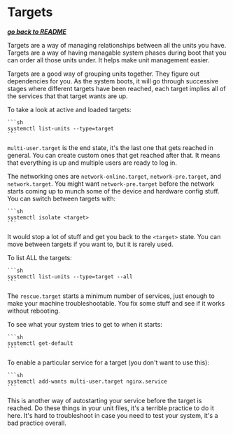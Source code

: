# Targets

[***go back to README***](./01-intro.md)

Targets are a way of managing relationships between all the units you have.
Targets are a way of having managable system phases during boot that you can
order all those units under. It helps make unit management easier.

Targets are a good way of grouping units together. They figure out dependencies
for you. As the system boots, it will go through successive stages where 
different targets have been reached, each target implies all of the services 
that that target wants are up.

To take a look at active and loaded targets:

    ```sh
    systemctl list-units --type=target
    ```

`multi-user.target` is the end state, it's the last one that gets reached in
general. You can create custom ones that get reached after that. It means that
everything is up and multiple users are ready to log in.

The networking ones are `network-online.target`, `network-pre.target`, and
`network.target`. You might want `network-pre.target` before the network starts
coming up to munch some of the device and hardware config stuff. You can switch
between targets with:

    ```sh
    systemctl isolate <target>
    ```

It would stop a lot of stuff and get you back to the `<target>` state. You can
move between targets if you want to, but it is rarely used. 

To list ALL the targets:

    ```sh
    systemctl list-units --type=target --all
    ```

The `rescue.target` starts a minimum number of services, just enough to make 
your machine troubleshootable. You fix some stuff and see if it works without
rebooting.

To see what your system tries to get to when it starts:

    ```sh
    systemctl get-default
    ```

To enable a particular service for a target (you don't want to use this):

    ```sh
    systemctl add-wants multi-user.target nginx.service
    ```

This is another way of autostarting your service before the target is reached.
Do these things in your unit files, it's a terrible practice to do it here.
It's hard to troubleshoot in case you need to test your system, it's a bad
practice overall.
